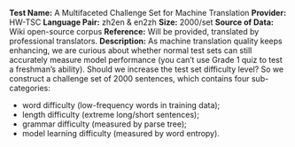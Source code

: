 **Test Name:** A Multifaceted Challenge Set for Machine Translation
**Provider:** HW-TSC
**Language Pair:** zh2en & en2zh
**Size:** 2000/set
**Source of Data:** Wiki open-source corpus
**Reference:** Will be provided, translated by professional translators.
**Description:** As machine translation quality keeps enhancing, we are curious about whether normal test sets can still accurately measure model performance (you can’t use Grade 1 quiz to test a freshman’s ability). Should we increase the test set difficulty level? So we construct a challenge set of 2000 sentences, which contains four sub-categories: 

- word difficulty (low-frequency words in training data); 
- length difficulty (extreme long/short sentences); 
- grammar difficulty (measured by parse tree); 
- model learning difficulty (measured by word entropy).